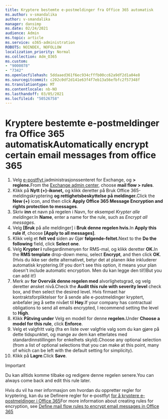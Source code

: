```yaml
---
title: Kryptere bestemte e-postmeldinger fra Office 365 automatisk
ms.author: v-smandalika
author: v-smandalika
manager: dansimp
ms.date: 02/24/2021
audience: Admin
ms.topic: article
ms.service: o365-administration
ROBOTS: NOINDEX, NOFOLLOW
localization_priority: Normal
ms.collection: Adm_O365
ms.custom:
- "9000078"
- "7342"
ms.openlocfilehash: 5ddaaed361f6ec934cfffb00cc62a9df2d1a04e8
ms.sourcegitcommit: c202c0df2d141e63f4f7eb13a56efbfc2f57348f
ms.translationtype: MT
ms.contentlocale: nb-NO
ms.lasthandoff: 03/05/2021
ms.locfileid: "50526758"
---
```

# <a name="automatically-encrypt-certain-email-messages-from-office-365"></a><span data-ttu-id="b9da1-102">Kryptere bestemte e-postmeldinger fra Office 365 automatisk</span><span class="sxs-lookup"><span data-stu-id="b9da1-102">Automatically encrypt certain email messages from office 365</span></span>

1. <span data-ttu-id="b9da1-103">Velg [e-postflyt i](https://outlook.office365.com/ecp/)administrasjonssenteret for Exchange, og **> reglene.**</span><span class="sxs-lookup"><span data-stu-id="b9da1-103">From the [Exchange admin center](https://outlook.office365.com/ecp/), choose **mail flow > rules**.</span></span> 
2. <span data-ttu-id="b9da1-104">Klikk på **Nytt (+)-ikonet,** og klikk deretter på Bruk Office 365-meldingskryptering **og rettighetsbeskyttelse på meldinger.**</span><span class="sxs-lookup"><span data-stu-id="b9da1-104">Click the **New (+)** icon, and then click **Apply Office 365 Message Encryption and rights protection to messages**.</span></span>
3. <span data-ttu-id="b9da1-105">Skriv **inn** et navn på regelen i Navn, for eksempel *Krypter alle meldinger.*</span><span class="sxs-lookup"><span data-stu-id="b9da1-105">In **Name**, enter a name for the rule, such as *Encrypt all messages*.</span></span>
4. <span data-ttu-id="b9da1-106">Velg **[Bruk** på alle meldinger] i **Bruk denne regelen hvis.**</span><span class="sxs-lookup"><span data-stu-id="b9da1-106">In **Apply this rule if**, choose **[Apply to all messages]**.</span></span> 
5. <span data-ttu-id="b9da1-107">Klikk velg et **felt ved** siden av Gjør **følgende-feltet.**</span><span class="sxs-lookup"><span data-stu-id="b9da1-107">Next to the **Do the following** field, click **Select one**.</span></span> 
6. <span data-ttu-id="b9da1-108">Velg **Krypter i** rullegardinmenyen for RMS-mal, og klikk deretter **OK.**</span><span class="sxs-lookup"><span data-stu-id="b9da1-108">In the **RMS template** drop-down menu, select **Encrypt**, and then click **OK**.</span></span> <span data-ttu-id="b9da1-109">(Hvis du ikke ser dette alternativet, betyr det at planen ikke inkluderer automatisk kryptering.</span><span class="sxs-lookup"><span data-stu-id="b9da1-109">(If you don't see this option, it means your plan doesn't include automatic encryption.</span></span> <span data-ttu-id="b9da1-110">Men du kan legge den til!)</span><span class="sxs-lookup"><span data-stu-id="b9da1-110">But you can add it!)</span></span>
7. <span data-ttu-id="b9da1-111">Merk av **for Overvåk denne regelen med** alvorlighetsgrad, og velg deretter ønsket nivå.</span><span class="sxs-lookup"><span data-stu-id="b9da1-111">Check the **Audit this rule with severity level** check box, and then select the desired level.</span></span> <span data-ttu-id="b9da1-112">Hvis firmaet har kontraktsforpliktelser for å sende alle e-postmeldinger kryptert, anbefaler jeg å sette nivået til **Høy.**</span><span class="sxs-lookup"><span data-stu-id="b9da1-112">If your company has contractual obligations to send all emails encrypted, I recommend setting the level to **High**.</span></span>
8. <span data-ttu-id="b9da1-113">Klikk **Påtving under** Velg en modell for denne **regelen.**</span><span class="sxs-lookup"><span data-stu-id="b9da1-113">Under **Choose a model for this rule**, click **Enforce**.</span></span> 
9. <span data-ttu-id="b9da1-114">Velg et valgfritt valg (fra en liste over valgfrie valg som du kan gjøre på dette tidspunktet, og mange av dem kan etterlates med standardinnstillingen for enkelhets skyld).</span><span class="sxs-lookup"><span data-stu-id="b9da1-114">Choose any optional selection (from a list of optional selections that you can make at this point, many of which can be left with the default setting for simplicity).</span></span>
10. <span data-ttu-id="b9da1-115">Klikk på **Lagre**.</span><span class="sxs-lookup"><span data-stu-id="b9da1-115">Click **Save**.</span></span>

> [!IMPORTANT]
> <span data-ttu-id="b9da1-116">Du kan alltids komme tilbake og redigere denne regelen senere.</span><span class="sxs-lookup"><span data-stu-id="b9da1-116">You can always come back and edit this rule later.</span></span>

<span data-ttu-id="b9da1-117">Hvis du vil ha mer informasjon om hvordan du oppretter regler for kryptering, kan du se Definere regler for e-postflyt [for å kryptere e-postmeldinger i Office 365](https://docs.microsoft.com/microsoft-365/compliance/define-mail-flow-rules-to-encrypt-email)</span><span class="sxs-lookup"><span data-stu-id="b9da1-117">For more information about creating rules for encryption, see [Define mail flow rules to encrypt email messages in Office 365](https://docs.microsoft.com/microsoft-365/compliance/define-mail-flow-rules-to-encrypt-email)</span></span>

